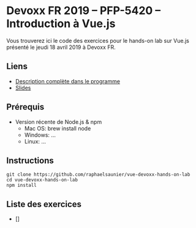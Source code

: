 # Devoxx FR 2019 – PFP-5420 – Introduction à Vue.js

Vous trouverez ici le code des exercices pour le hands-on lab sur Vue.js présenté le jeudi 18 avril 2019 à Devoxx FR.

## Liens

- [Description complète dans le programme](https://cfp.devoxx.fr/2019/talk/PFP-5420/Introduction_a_Vue.js_%E2%80%93%C2%A0Le_framework_JavaScript_progressif)
- [Slides](https://docs.google.com/presentation/d/12pfu1YrhvIRSWL4v-Gnt1KiZ8O90_V-2EGfzn-1fWOU/edit?usp=sharing)

## Prérequis

- Version récente de Node.js & npm
    - Mac OS: brew install node
    - Windows: …
    - Linux: …

## Instructions

```
git clone https://github.com/raphaelsaunier/vue-devoxx-hands-on-lab
cd vue-devoxx-hands-on-lab
npm install
```

## Liste des exercices

- []
